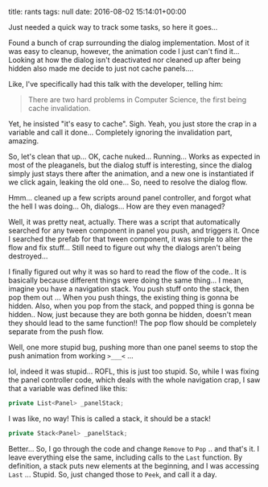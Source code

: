 title: rants
tags: null
date: 2016-08-02 15:14:01+00:00

Just needed a quick way to track some tasks, so here it goes...

Found a bunch of crap surrounding the dialog implementation. Most of it was easy to cleanup, however, the animation code I just can't find it... Looking at how the dialog isn't deactivated nor cleaned up after being hidden also made me decide to just not cache panels....

Like, I've specifically had this talk with the developer, telling him:

> There are two hard problems in Computer Science, the first being cache invalidation.

Yet, he insisted "it's easy to cache". Sigh. Yeah, you just store the crap in a variable and call it done... Completely ignoring the invalidation part, amazing.

So, let's clean that up... OK, cache nuked... Running... Works as expected in most of the pleaganels, but the dialog stuff is interesting, since the dialog simply just stays there after the animation, and a new one is instantiated if we click again, leaking the old one... So, need to resolve the dialog flow.

Hmm... cleaned up a few scripts around panel controller, and forgot what the hell I was doing... Oh, dialogs... How are they even managed?

Well, it was pretty neat, actually. There was a script that automatically searched for any tween component in panel you push, and triggers it. Once I searched the prefab for that tween component, it was simple to alter the flow and fix stuff... Still need to figure out why the dialogs aren't being destroyed...

I finally figured out why it was so hard to read the flow of the code.. It is basically because different things were doing the same thing... I mean, imagine you have a navigation stack. You push stuff onto the stack, then pop them out ... When you push things, the existing thing is gonna be hidden. Also, when you pop from the stack, and popped thing is gonna be hidden.. Now, just because they are both gonna be hidden, doesn't mean they should lead to the same function!! The pop flow should be completely separate from the push flow.

Well, one more stupid bug, pushing more than one panel seems to stop the push animation from working `>___<` ...

lol, indeed it was stupid... ROFL, this is just too stupid. So, while I was fixing the panel controller code, which deals with the whole navigation crap, I saw that a variable was defined like this:

```csharp
private List<Panel> _panelStack;
```

I was like, no way! This is called a stack, it should be a stack!

```csharp
private Stack<Panel> _panelStack;
```

Better... So, I go through the code and change `Remove` to `Pop` .. and that's it. I leave everything else the same, including calls to the `Last` function. By definition, a stack puts new elements at the beginning, and I was accessing `Last` ... Stupid. So, just changed those to `Peek`, and call it a day.